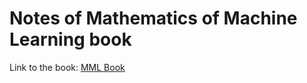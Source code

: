 # Notes of Mathematics of Machine Learning book
Link to the book: [MML Book](https://mml-book.github.io)